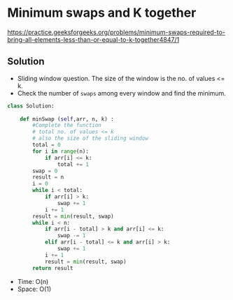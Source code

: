 # Minimum swaps and K together

https://practice.geeksforgeeks.org/problems/minimum-swaps-required-to-bring-all-elements-less-than-or-equal-to-k-together4847/1

## Solution

* Sliding window question. The size of the window is the no. of values <= k.
* Check the number of `swaps` among every window and find the minimum.

```python
class Solution:
        
    def minSwap (self,arr, n, k) : 
        #Complete the function
        # total no. of values <= k
        # also the size of the sliding window
        total = 0
        for i in range(n):
            if arr[i] <= k:
                total += 1
        swap = 0
        result = n
        i = 0
        while i < total:
            if arr[i] > k:
                swap += 1
            i += 1
        result = min(result, swap)
        while i < n:
            if arr[i - total] > k and arr[i] <= k:
                swap -= 1
            elif arr[i - total] <= k and arr[i] > k:
                swap += 1
            i += 1
            result = min(result, swap)
        return result
```

* Time: O(n)
* Space: O(1)
